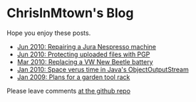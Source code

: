 # ChrisInMtown's Blog

Hope you enjoy these posts.

<!-- Always link to *.html file which Github generates from *.md file -->
* [Jun 2010: Repairing a Jura Nespresso machine](20100627_nespresso.html)
* [Jun 2010: Protecting uploaded files with PGP](20100607_pgp.html)
* [Mar 2010: Replacing a VW New Beetle battery](20100327_vwbatt.html)
* [Jan 2010: Space verus time in Java's ObjectOutputStream](20100110_spacetime.html)
* [Jan 2009: Plans for a garden tool rack](20090101_toolrack.html)

Please leave comments [at the github repo](https://github.com/chrisinmtown/chrisinmtown.github.io)
